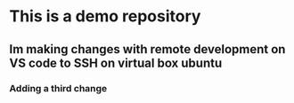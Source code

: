 # This is a demo repository

## Im making changes with remote development on VS code to SSH on virtual box ubuntu

### Adding a third change

